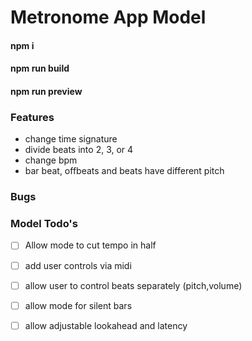 # Metronome App Model

#### npm i
#### npm run build
#### npm run preview

### Features
- change time signature
- divide beats into 2, 3, or 4
- change bpm
- bar beat, offbeats and beats have different pitch

### Bugs


### Model Todo's

- [ ] Allow mode to cut tempo in half
- [ ] add user controls via midi
- [ ] allow user to control beats separately (pitch,volume)
- [ ] allow mode for silent bars
- [ ] allow adjustable lookahead and latency


